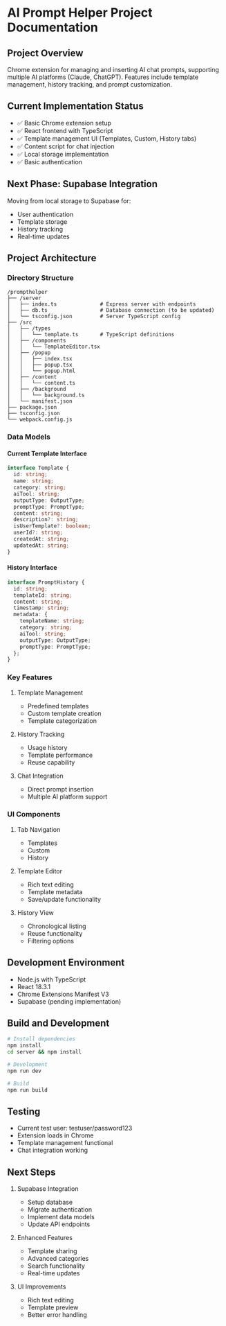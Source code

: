 # AI Prompt Helper Project Documentation

## Project Overview
Chrome extension for managing and inserting AI chat prompts, supporting multiple AI platforms (Claude, ChatGPT). Features include template management, history tracking, and prompt customization.

## Current Implementation Status
- ✅ Basic Chrome extension setup
- ✅ React frontend with TypeScript
- ✅ Template management UI (Templates, Custom, History tabs)
- ✅ Content script for chat injection
- ✅ Local storage implementation
- ✅ Basic authentication

## Next Phase: Supabase Integration
Moving from local storage to Supabase for:
- User authentication
- Template storage
- History tracking
- Real-time updates

## Project Architecture

### Directory Structure
```
/prompthelper
├── /server
│   ├── index.ts              # Express server with endpoints
│   ├── db.ts                 # Database connection (to be updated)
│   └── tsconfig.json         # Server TypeScript config
├── /src
│   ├── /types
│   │   └── template.ts       # TypeScript definitions
│   ├── /components
│   │   └── TemplateEditor.tsx
│   ├── /popup
│   │   ├── index.tsx         
│   │   ├── popup.tsx         
│   │   └── popup.html        
│   ├── /content
│   │   └── content.ts        
│   ├── /background
│   │   └── background.ts     
│   └── manifest.json         
├── package.json             
├── tsconfig.json            
└── webpack.config.js        
```

### Data Models

#### Current Template Interface
```typescript
interface Template {
  id: string;
  name: string;
  category: string;
  aiTool: string;
  outputType: OutputType;
  promptType: PromptType;
  content: string;
  description?: string;
  isUserTemplate?: boolean;
  userId?: string;
  createdAt: string;
  updatedAt: string;
}
```

#### History Interface
```typescript
interface PromptHistory {
  id: string;
  templateId: string;
  content: string;
  timestamp: string;
  metadata: {
    templateName: string;
    category: string;
    aiTool: string;
    outputType: OutputType;
    promptType: PromptType;
  };
}
```

### Key Features
1. Template Management
   - Predefined templates
   - Custom template creation
   - Template categorization

2. History Tracking
   - Usage history
   - Template performance
   - Reuse capability

3. Chat Integration
   - Direct prompt insertion
   - Multiple AI platform support

### UI Components
1. Tab Navigation
   - Templates
   - Custom
   - History

2. Template Editor
   - Rich text editing
   - Template metadata
   - Save/update functionality

3. History View
   - Chronological listing
   - Reuse functionality
   - Filtering options

## Development Environment
- Node.js with TypeScript
- React 18.3.1
- Chrome Extensions Manifest V3
- Supabase (pending implementation)

## Build and Development
```bash
# Install dependencies
npm install
cd server && npm install

# Development
npm run dev

# Build
npm run build
```

## Testing
- Current test user: testuser/password123
- Extension loads in Chrome
- Template management functional
- Chat integration working

## Next Steps
1. Supabase Integration
   - Setup database
   - Migrate authentication
   - Implement data models
   - Update API endpoints

2. Enhanced Features
   - Template sharing
   - Advanced categories
   - Search functionality
   - Real-time updates

3. UI Improvements
   - Rich text editing
   - Template preview
   - Better error handling